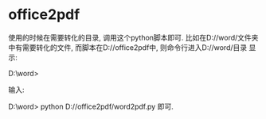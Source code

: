 

# office2pdf
使用的时候在需要转化的目录, 调用这个python脚本即可.
比如在D://word/文件夹中有需要转化的文件, 而脚本在D://office2pdf中, 则命令行进入D://word/目录
显示:

D:\word> 

输入:

D:\word> python D://office2pdf/word2pdf.py 即可.